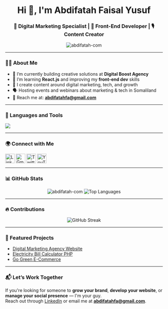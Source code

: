 <h1 align="center">Hi 👋, I'm Abdifatah Faisal Yusuf</h1>
<h3 align="center">🚀 Digital Marketing Specialist | 🎯 Front-End Developer | 🎙 Content Creator</h3>

<p align="center">
  <img src="https://komarev.com/ghpvc/?username=abdifatah-com&label=Profile%20views&color=0e75b6&style=flat" alt="abdifatah-com" />
</p>

---

### 👨‍💻 About Me

- 🔭 I’m currently building creative solutions at **Digital Boost Agency**
- 🌱 I’m learning **React.js** and improving my **front-end dev** skills
- 🧠 I create content around digital marketing, tech, and growth
- 🗣 Hosting events and webinars about marketing & tech in Somaliland
- 📧 Reach me at: **abdifatahfa@gmail.com**

---

### 🧰 Languages and Tools

<p align="left">
  <img src="https://skillicons.dev/icons?i=html,css,js,react,tailwind,php,mysql,figma,github,bootstrap,vscode" />
</p>

---

### 🌍 Connect with Me

<p align="left">
  <a href="https://linkedin.com/in/abdifatah-faisal" target="blank"><img align="center" src="https://cdn.simpleicons.org/linkedin/0077B5" alt="LinkedIn" height="30" /></a>
  <a href="mailto:abdifatahfa@gmail.com"><img align="center" src="https://cdn.simpleicons.org/gmail/EA4335" alt="Gmail" height="30" /></a>
  <a href="https://x.com/abdifatah__" target="blank"><img align="center" src="https://cdn.simpleicons.org/x/000000" alt="Twitter" height="30" /></a>
  <a href="https://www.youtube.com/@AbdifatahFaisal" target="blank"><img align="center" src="https://cdn.simpleicons.org/youtube/FF0000" alt="YouTube" height="30" /></a>
</p>

---

### 📊 GitHub Stats

<p align="center">
  <img src="https://github-readme-stats.vercel.app/api?username=abdifatah-com&show_icons=true&theme=tokyonight" alt="abdifatah-com" />
  <img src="https://github-readme-stats.vercel.app/api/top-langs/?username=abdifatah-com&layout=compact&theme=tokyonight" alt="Top Languages" />
</p>

---

### 🔥 Contributions

<p align="center">
  <img src="https://github-readme-streak-stats.herokuapp.com/?user=abdifatah-com&theme=tokyonight" alt="GitHub Streak" />
</p>

---

### 🚀 Featured Projects

- [Digital Marketing Agency Website](https://github.com/abdifatah-com/Digital-Marketing-Agency-master)
- [Electricity Bill Calculator PHP](https://github.com/abdifatah-com/com)
- [Go Green E-Commerce](https://github.com/abdifatah-com/goGreen)

---

### 📬 Let’s Work Together

If you're looking for someone to **grow your brand**, **develop your website**, or **manage your social presence** — I'm your guy.  
Reach out through [LinkedIn](https://linkedin.com/in/abdifatah-faisal) or email me at **abdifatahfa@gmail.com**.

